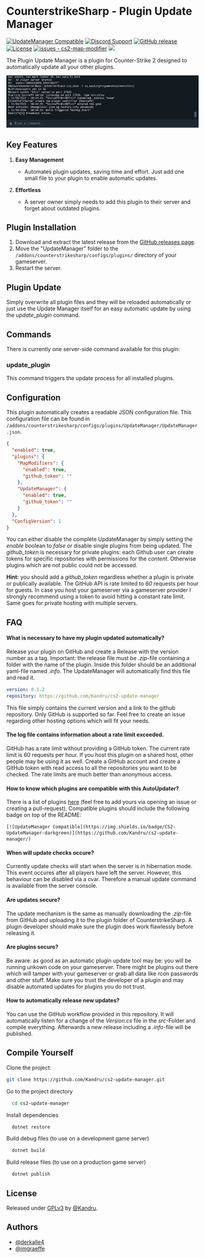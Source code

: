 # CounterstrikeSharp - Plugin Update Manager

[![UpdateManager Compatible](https://img.shields.io/badge/CS2-UpdateManager-darkgreen)](https://github.com/Kandru/cs2-update-manager/)
[![Discord Support](https://img.shields.io/discord/289448144335536138?label=Discord%20Support&color=darkgreen)](https://discord.gg/bkuF8xKHUt)
[![GitHub release](https://img.shields.io/github/release/Kandru/cs2-update-manager?include_prereleases=&sort=semver&color=blue)](https://github.com/Kandru/cs2-update-manager/releases/)
[![License](https://img.shields.io/badge/License-GPLv3-blue)](#license)
[![issues - cs2-map-modifier](https://img.shields.io/github/issues/Kandru/cs2-update-manager?color=darkgreen)](https://github.com/Kandru/cs2-update-manager/issues)
[![](https://www.paypalobjects.com/en_US/i/btn/btn_donateCC_LG.gif)](https://www.paypal.com/donate/?hosted_button_id=C2AVYKGVP9TRG)

The Plugin Update Manager is a plugin for Counter-Strike 2 designed to automatically update all your other plugins.

![Example Usage GIF](https://github.com/Kandru/cs2-update-manager/blob/main/assets/update_plugins.gif?raw=true)

## Key Features

1. **Easy Management**
   - Automates plugin updates, saving time and effort. Just add one small file to your plugin to enable automatic updates.

2. **Effortless**
   - A server owner simply needs to add this plugin to their server and forget about outdated plugins.

## Plugin Installation

1. Download and extract the latest release from the [GitHub releases page](https://github.com/Kandru/cs2-update-manager/releases/).
2. Move the "UpdateManager" folder to the `/addons/counterstrikesharp/configs/plugins/` directory of your gameserver.
3. Restart the server.

## Plugin Update

Simply overwrite all plugin files and they will be reloaded automatically or just use the Update Manager itself for an easy automatic update by using the *update_plugin* command.

## Commands

There is currently one server-side command available for this plugin:

### update_plugin

This command triggers the update process for all installed plugins.

## Configuration

This plugin automatically creates a readable JSON configuration file. This configuration file can be found in `/addons/counterstrikesharp/configs/plugins/UpdateManager/UpdateManager.json`.

```json
{
  "enabled": true,
  "plugins": {
    "MapModifiers": {
      "enabled": true,
      "github_token": ""
    },
    "UpdateManager": {
      "enabled": true,
      "github_token": ""
    }
  },
  "ConfigVersion": 1
}
```

You can either disable the complete UpdateManager by simply setting the *enable* boolean to *false* or disable single plugins from being updated. The *github_token* is necessary for private plugins: each Github user can create tokens for specific repositories with permissions for the *content*. Otherwise plugins which are not public could not be accessed.

**Hint:** you should add a *github_token* regardless whether a plugin is private or publically available. The GitHub API is rate limited to *60* requests per hour for guests. In case you host your gameserver via a gameserver provider I strongly recommend using a token to avoid hitting a constant rate limit. Same goes for private hosting with multiple servers.

## FAQ

#### What is necessary to have my plugin updated automatically?

Release your plugin on GitHub and create a Release with the version number as a tag. Important: the release file must be *.zip*-file containing a folder with the name of the plugin. Inside this folder should be an additional yaml-file named *<PluginName>.info*. The UpdateManager will automatically find this file and read it.

```yaml
version: 0.1.2
repository: https://github.com/Kandru/cs2-update-manager
```

This file simply contains the current version and a link to the github repository. Only GitHub is supported so far. Feel free to create an issue regarding other hosting options which will fit your needs.

#### The log file contains information about a rate limit exceeded.

GitHub has a rate limit without providing a GitHub token. The current rate limit is 60 requests per hour. If you host this plugin on a shared host, other people may be using it as well. Create a GitHub account and create a GitHub token with read access to all the repositories you want to be checked. The rate limits are much better than anonymous access.

#### How to know which plugins are compatible with this AutoUpdater?

There is a list of plugins [here](https://github.com/Kandru/cs2-update-manager/blob/main/COMPATIBLE_PLUGINS.md) (feel free to add yours via opening an issue or creating a pull-request). Compatible plugins should include the following badge on top of the README:

```
[![UpdateManager Compatible](https://img.shields.io/badge/CS2-UpdateManager-darkgreen)](https://github.com/Kandru/cs2-update-manager/)
```

#### When will update checks occure?

Currently update checks will start when the server is in hibernation mode. This event occures after all players have left the server. However, this behaviour can be disabled via a cvar. Therefore a manual update command is available from the server console.

#### Are updates secure?

The update mechanism is the same as manually downloading the *.zip*-file from GitHub and uploading it to the plugin folder of CounterstrikeSharp. A plugin developer should make sure the plugin does work flawlessly before releasing it.

#### Are plugins secure?

Be aware: as good as an automatic plugin update tool may be: you will be running unkown code on your gameserver. There might be plugins out there which will tamper with your gameserver or grab all data like rcon passwords and other stuff. Make sure you trust the developer of a plugin and may disable automated updates for plugins you do not trust.

#### How to automatically release new updates?

You can use the GitHub workflow provided in this repository. It will automatically listen for a change of the *Version.cs* file in the *src*-Folder and compile everything. Afterwards a new release including a *.info*-file will be published.

## Compile Yourself

Clone the project:

```bash
git clone https://github.com/Kandru/cs2-update-manager.git
```

Go to the project directory

```bash
  cd cs2-update-manager
```

Install dependencies

```bash
  dotnet restore
```

Build debug files (to use on a development game server)

```bash
  dotnet build
```

Build release files (to use on a production game server)

```bash
  dotnet publish
```

## License

Released under [GPLv3](/LICENSE) by [@Kandru](https://github.com/Kandru).

## Authors

- [@derkalle4](https://www.github.com/derkalle4)
- [@jmgraeffe](https://www.github.com/jmgraeffe)

